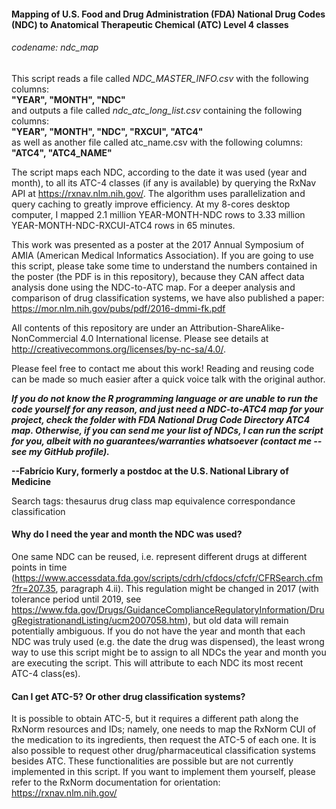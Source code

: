 #### Mapping of U.S. Food and Drug Administration (FDA) National Drug Codes (NDC) to Anatomical Therapeutic Chemical (ATC) Level 4 classes
###### codename: ndc_map
  
This script reads a file called _NDC_MASTER_INFO.csv_ with the following columns:  
**"YEAR", "MONTH", "NDC"**  
and outputs a file called _ndc_atc_long_list.csv_ containing the following columns:  
**"YEAR", "MONTH", "NDC", "RXCUI", "ATC4"**  
as well as another file called atc_name.csv with the following columns:  
**"ATC4", "ATC4_NAME"**  

The script maps each NDC, according to the date it was used (year and month), to all its ATC-4 classes (if any is available) by querying the RxNav API at https://rxnav.nlm.nih.gov/. The algorithm uses parallelization and query caching to greatly improve efficiency. At my 8-cores desktop computer, I mapped 2.1 million YEAR-MONTH-NDC rows to 3.33 million YEAR-MONTH-NDC-RXCUI-ATC4 rows in 65 minutes.  
  
This work was presented as a poster at the 2017 Annual Symposium of AMIA (American Medical Informatics Association). If you are going to use this script, please take some time to understand the numbers contained in the poster (the PDF is in this repository), because they CAN affect data analysis done using the NDC-to-ATC map. For a deeper analysis and comparison of drug classification systems, we have also published a paper: https://mor.nlm.nih.gov/pubs/pdf/2016-dmmi-fk.pdf  
  
All contents of this repository are under an Attribution-ShareAlike-NonCommercial 4.0 International license. Please see details at http://creativecommons.org/licenses/by-nc-sa/4.0/.  
  
Please feel free to contact me about this work! Reading and reusing code can be made so much easier after a quick voice talk with the original author.  
  
**_If you do not know the R programming language or are unable to run the code yourself for any reason, and just need a NDC-to-ATC4 map for your project, check the folder with FDA National Drug Code Directory ATC4 map. Otherwise, if you can send me your list of NDCs, I can run the script for you, albeit with no guarantees/warranties whatsoever (contact me -- see my GitHub profile)._**  

**--Fabrício Kury, formerly a postdoc at the U.S. National Library of Medicine**  
  
Search tags: thesaurus drug class map equivalence correspondance classification
  
#### Why do I need the year and month the NDC was used?  
One same NDC can be reused, i.e. represent different drugs at different points in time (https://www.accessdata.fda.gov/scripts/cdrh/cfdocs/cfcfr/CFRSearch.cfm?fr=207.35, paragraph 4.ii). This regulation might be changed in 2017 (with tolerance period until 2019, see https://www.fda.gov/Drugs/GuidanceComplianceRegulatoryInformation/DrugRegistrationandListing/ucm2007058.htm), but old data will remain potentially ambiguous. If you do not have the year and month that each NDC was truly used (e.g. the date the drug was dispensed), the least wrong way to use this script might be to assign to all NDCs the year and month you are executing the script. This will attribute to each NDC its most recent ATC-4 class(es).

#### Can I get ATC-5? Or other drug classification systems?
It is possible to obtain ATC-5, but it requires a different path along the RxNorm resources and IDs; namely, one needs to map the RxNorm CUI of the medication to its ingredients, then request the ATC-5 of each one. It is also possible to request other drug/pharmaceutical classification systems besides ATC. These functionalities are possible but are not currently implemented in this script. If you want to implement them yourself, please refer to the RxNorm documentation for orientation: https://rxnav.nlm.nih.gov/  

